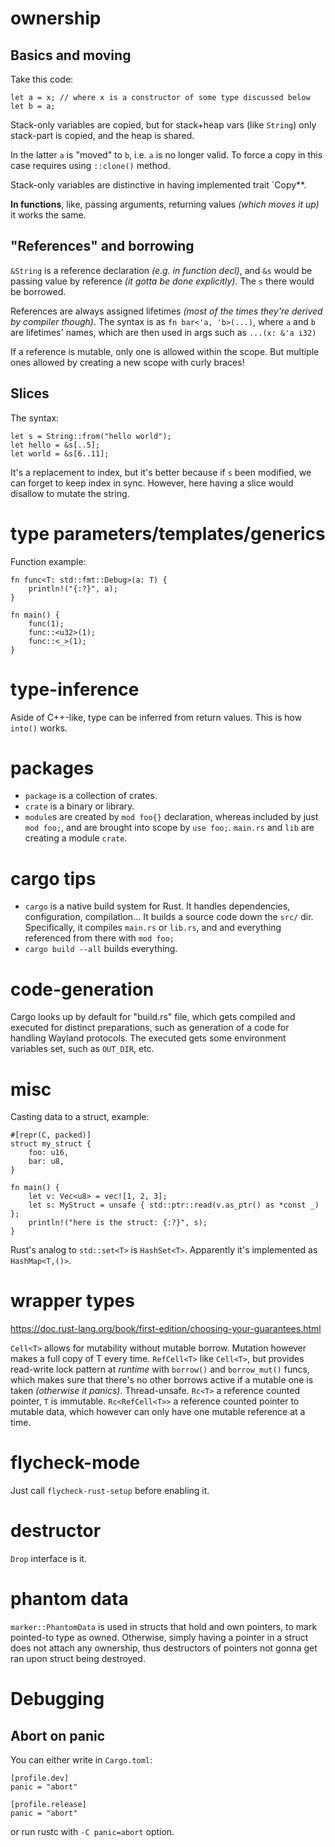 # ownership

## Basics and moving

Take this code:

    let a = x; // where x is a constructor of some type discussed below
    let b = a;

Stack-only variables are copied, but for stack+heap vars (like `String`) only stack-part is copied, and the heap is shared.

In the latter `a` is "moved" to `b`, i.e. `a` is no longer valid. To force a copy in this case requires using `::clone()` method.

Stack-only variables are distinctive in having implemented trait `Copy**.

**In functions**, like, passing arguments, returning values *(which moves it up)* it works the same.

## "References" and borrowing

`&String` is a reference declaration *(e.g. in function decl)*, and `&s` would be passing value by reference *(it gotta be done explicitly)*. The `s` there would be borrowed.

References are always assigned lifetimes *(most of the times they're derived by compiler though)*. The syntax is as `fn bar<'a, 'b>(...)`, where `a` and `b` are lifetimes' names, which are then used in args such as `...(x: &'a i32)`

If a reference is mutable, only one is allowed within the scope. But multiple ones allowed by creating a new scope with curly braces!

## Slices

The syntax:

    let s = String::from("hello world");
    let hello = &s[..5];
    let world = &s[6..11];

It's a replacement to index, but it's better because if `s` been modified, we can forget to keep index in sync. However, here having a slice would disallow to mutate the string.

# type parameters/templates/generics

Function example:

    fn func<T: std::fmt::Debug>(a: T) {
        println!("{:?}", a);
    }

    fn main() {
        func(1);
        func::<u32>(1);
        func::<_>(1);
    }

# type-inference

Aside of C++-like, type can be inferred from return values. This is how `into()` works.

# packages

* `package` is a collection of crates.
* `crate` is a binary or library.
* `module`s are created by `mod foo{}` declaration, whereas included by just `mod foo;`, and are brought into scope by `use foo;`. `main.rs` and `lib` are creating a module `crate`.

# cargo tips

* `cargo` is a native build system for Rust. It handles dependencies, configuration, compilation… It builds a source code down the `src/` dir. Specifically, it compiles `main.rs` or `lib.rs`, and and everything referenced from there with `mod foo;`
* `cargo build --all` builds everything.

# code-generation

Cargo looks up by default for "build.rs" file, which gets compiled and executed for distinct preparations, such as generation of a code for handling Wayland protocols. The executed gets some environment variables set, such as `OUT_DIR`, etc.

# misc

Casting data to a struct, example:

    #[repr(C, packed)]
    struct my_struct {
        foo: u16,
        bar: u8,
    }

    fn main() {
        let v: Vec<u8> = vec![1, 2, 3];
        let s: MyStruct = unsafe { std::ptr::read(v.as_ptr() as *const _) };
        println!("here is the struct: {:?}", s);
    }

Rust's analog to `std::set<T>` is `HashSet<T>`. Apparently it's implemented as `HashMap<T,()>`.

# wrapper types

https://doc.rust-lang.org/book/first-edition/choosing-your-guarantees.html

`Cell<T>` allows for mutability without mutable borrow. Mutation however makes a full copy of T every time.
`RefCell<T>` like `Cell<T>`, but provides read-write lock pattern at *runtime* with `borrow()` and `borrow_mut()` funcs, which makes sure that there's no other borrows active if a mutable one is taken *(otherwise it panics)*. Thread-unsafe.
`Rc<T>` a reference counted pointer, `T` is immutable.
`Rc<RefCell<T>>` a reference counted pointer to mutable data, which however can only have one mutable reference at a time.

# flycheck-mode

Just call `flycheck-rust-setup` before enabling it.

# destructor

`Drop` interface is it.

# phantom data

`marker::PhantomData` is used in structs that hold and own pointers, to mark pointed-to type as owned. Otherwise, simply having a pointer in a struct does not attach any ownership, thus destructors of pointers not gonna get ran upon struct being destroyed.

# Debugging

## Abort on panic

You can either write in `Cargo.toml`:

```
[profile.dev]
panic = "abort"

[profile.release]
panic = "abort"
```

or run rustc with `-C panic=abort` option.
